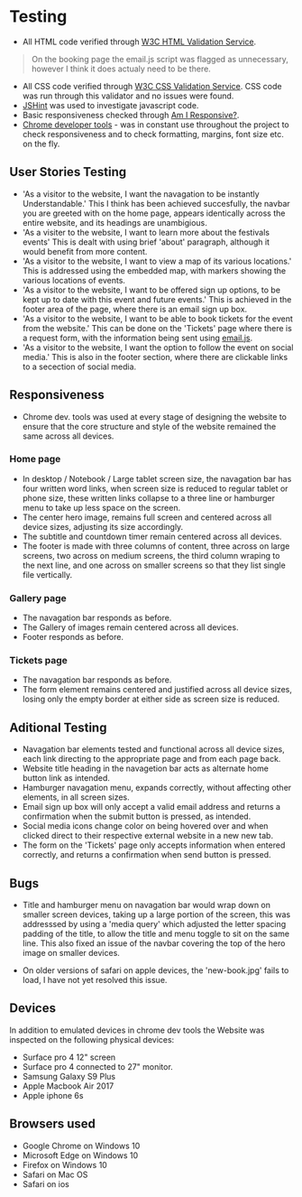 # Testing

* All HTML code verified through [W3C HTML Validation Service](https://validator.w3.org/).
> On the booking page the email.js script was flagged as unnecessary, however I think it does actualy need to be there.
* All CSS code verified through [W3C CSS Validation Service](https://jigsaw.w3.org/css-validator/).
CSS code was run through this validator and no issues were found.
* [JSHint](https://jshint.com/) was used to investigate javascript code.
* Basic responsiveness checked through [Am I Responsive?](http://ami.responsivedesign.is/).
* [Chrome developer tools](https://developers.google.com/web/tools/chrome-devtools) - was in constant use throughout the 
project to check responsiveness and to check formatting, margins, font size etc. on the fly.

## User Stories Testing

* 'As a visitor to the website, I want the navagation to be instantly Understandable.' 
This I think has been achieved succesfully, the navbar you are greeted with on the home page, appears identically
across the entire website, and its headings are unambigious.
* 'As a visiter to the website, I want to learn more about the festivals events'
This is dealt with using brief 'about' paragraph, although it would benefit from more content.
* 'As a visitor to the website, I want to view a map of its various locations.'
This is addressed using the embedded map, with markers showing the various locations of events.
* 'As a visitor to the website, I want to be offered sign up options, to be kept up to date with this event and future events.'
This is achieved in the footer area of the page, where there is an email sign up box.
* 'As a visitor to the website, I want to be able to book tickets for the event from the website.'
This can be done on the 'Tickets' page where there is a request form, with the information being sent using [email.js](www.emailjs.com).
* 'As a visitor to the website, I want the option to follow the event on social media.'
This is also in the footer section, where there are clickable links to a secection of social media.


## Responsiveness

* Chrome dev. tools was used at every stage of designing the website to ensure that the core structure and style of 
the website remained the same across all devices.

### Home page

* In desktop / Notebook / Large tablet screen size, the navagation bar has four written word links,
when screen size is reduced to regular tablet or phone size, these written links collapse to a three line or hamburger
menu to take up less space on the screen.
* The center hero image, remains full screen and centered across all device sizes, adjusting its size accordingly.
* The subtitle and countdown timer remain centered across all devices.
* The footer is made with three columns of content, three across on large screens, two across on medium screens,
the third column wraping to the next line, and one across on smaller screens so that they list single file vertically.

### Gallery page

* The navagation bar responds as before.
* The Gallery of images remain centered across all devices.
* Footer responds as before.

### Tickets page

* The navagation bar responds as before.
* The form element remains centered and justified across all device sizes, losing only the empty border at either side as
screen size is reduced.

## Aditional Testing

* Navagation bar elements tested and functional across all device sizes, each link directing to the appropriate page
and from each page back.
* Website title heading in the navagetion bar acts as alternate home button link as intended.
* Hamburger navagation menu, expands correctly, without affecting other elements, in all screen sizes.
* Email sign up box will only accept a valid email address and returns a confirmation when the submit button is pressed,
as intended.
* Social media icons change color on being hovered over and when clicked direct to their respective external website in 
a new new tab.
 * The form on the 'Tickets' page only accepts information when entered correctly, and returns a confirmation when send
 button is pressed.

## Bugs 

* Title and hamburger menu on navagation bar would wrap down on smaller screen devices, taking up a large portion of the 
screen, this was addresssed by using a 'media query' which adjusted the letter spacing padding of the title, to 
allow the title and menu toggle to sit on the same line. This also fixed an issue of the navbar covering the top of the hero 
image on smaller devices.



* On older versions of safari on apple devices, the 'new-book.jpg' fails to load, I have not yet resolved this issue.

## Devices 

In addition to emulated devices in chrome dev tools the Website was inspected on the following physical devices:
* Surface pro 4 12" screen
* Surface pro 4 connected to 27" monitor.
* Samsung Galaxy S9 Plus
* Apple Macbook Air 2017
* Apple iphone 6s

## Browsers used
* Google Chrome on Windows 10
* Microsoft Edge on Windows 10
* Firefox on Windows 10
* Safari on Mac OS
* Safari on ios


